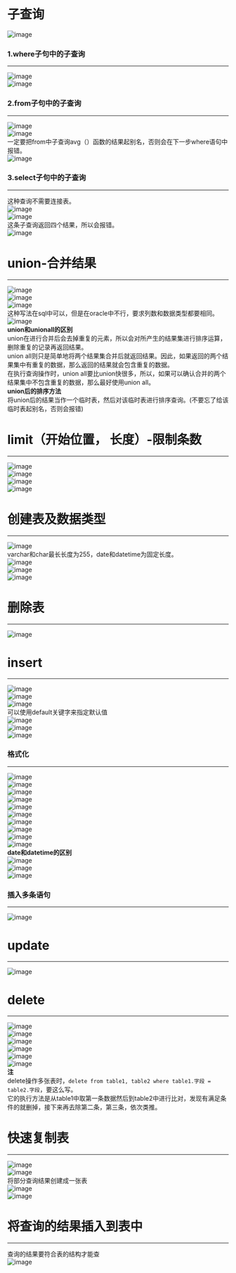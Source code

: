 # 子查询
![image](https://user-images.githubusercontent.com/96570699/188269723-cf6f0566-6f1d-4fa9-ae2f-7c81153d855a.png)  
### 1.where子句中的子查询
*** 
![image](https://user-images.githubusercontent.com/96570699/188273472-769e5f73-8a7c-43d1-9d01-2d79caece8b3.png)  
![image](https://user-images.githubusercontent.com/96570699/188273561-344d9b98-3843-42a9-ab87-1fefc807cd6b.png)  


### 2.from子句中的子查询
*** 
![image](https://user-images.githubusercontent.com/96570699/188273893-2158496f-8235-4b6b-826b-af7452f3aa8c.png)  
![image](https://user-images.githubusercontent.com/96570699/188274152-2e9127e4-a311-4102-8b5b-7ad112215a26.png)  
一定要把from中子查询avg（）函数的结果起别名，否则会在下一步where语句中报错。  
![image](https://user-images.githubusercontent.com/96570699/188274224-05ae8628-7777-4692-b93b-f9082e533aa4.png)  


### 3.select子句中的子查询
*** 
这种查询不需要连接表。  
![image](https://user-images.githubusercontent.com/96570699/188314341-c5068cc6-aff5-4a5d-925c-54c1df845416.png)  
![image](https://user-images.githubusercontent.com/96570699/188314360-7a70c53d-5f66-4523-ad26-0613c4c14775.png)  
这条子查询返回四个结果，所以会报错。  
![image](https://user-images.githubusercontent.com/96570699/188314530-4aa072e6-a87c-4193-9ae7-dca6f6ba7ec5.png)  




# union-合并结果
*** 
![image](https://user-images.githubusercontent.com/96570699/188315253-5882aa37-7f89-465d-9bb0-324cb1141e4e.png)  
![image](https://user-images.githubusercontent.com/96570699/188315580-1e92b5a2-4b8b-4884-8e00-4ed9bc2dea90.png)  
![image](https://user-images.githubusercontent.com/96570699/188315694-0060a67d-861b-43f2-a3b2-4f9da6ddf3fe.png)  
这种写法在sql中可以，但是在oracle中不行，要求列数和数据类型都要相同。  
![image](https://user-images.githubusercontent.com/96570699/188315717-5fb8d547-2271-41a5-bab2-27379c89b2f7.png)  
**union和unionall的区别**  
union在进行合并后会去掉重复的元素，所以会对所产生的结果集进行排序运算，删除重复的记录再返回结果。  
union all则只是简单地将两个结果集合并后就返回结果。因此，如果返回的两个结果集中有重复的数据，那么返回的结果就会包含重复的数据。  
在执行查询操作时，union all要比union快很多，所以，如果可以确认合并的两个结果集中不包含重复的数据，那么最好使用union all。  
**union后的排序方法**  
将union后的结果当作一个临时表，然后对该临时表进行排序查询。(不要忘了给该临时表起别名，否则会报错)  




# limit（开始位置， 长度）-限制条数
*** 
![image](https://user-images.githubusercontent.com/96570699/188316501-3cfaf58f-060f-4679-a56a-90a39d0af060.png)  
![image](https://user-images.githubusercontent.com/96570699/188315879-4e5b77aa-44de-483d-b5f6-07e8c4d76bcc.png)  
![image](https://user-images.githubusercontent.com/96570699/188316360-1c4a7d91-f2ad-4571-af89-523e74e178c5.png)  
![image](https://user-images.githubusercontent.com/96570699/188316517-92792994-6f07-425d-8f08-89252e914b16.png)  




# 创建表及数据类型
*** 
![image](https://user-images.githubusercontent.com/96570699/188318563-899b8008-5a60-4bfe-a6ad-b70f0e5c5890.png)    
varchar和char最长长度为255，date和datetime为固定长度。    
![image](https://user-images.githubusercontent.com/96570699/188318580-b3300726-7d21-4954-b3a7-1caf43ffe907.png)  
![image](https://user-images.githubusercontent.com/96570699/188318619-9a817207-7fea-43b7-ad14-a4112a53a524.png)  
![image](https://user-images.githubusercontent.com/96570699/188318543-17f3330d-8ce9-47a2-a35e-62c42b6dff4d.png)    




# 删除表
*** 
![image](https://user-images.githubusercontent.com/96570699/188318531-8d512378-8a2b-4d34-927e-d48770de4130.png)  




# insert
*** 
![image](https://user-images.githubusercontent.com/96570699/188667042-0826c73e-590a-4f37-ba99-f4b2f1170130.png)  
![image](https://user-images.githubusercontent.com/96570699/188667228-eea270b4-01b0-491d-8075-946d7dfdc525.png)  
![image](https://user-images.githubusercontent.com/96570699/188667509-ffb6d9d3-35ad-4371-a880-ba05b6357e5f.png)  
可以使用default关键字来指定默认值  
![image](https://user-images.githubusercontent.com/96570699/188669094-c03b062a-bff4-4175-ac82-a71ce02740f3.png)  
![image](https://user-images.githubusercontent.com/96570699/188669281-052d99db-8f5a-4f24-ba05-5d3d848fb3ef.png)  
![image](https://user-images.githubusercontent.com/96570699/188670229-f2ac1c39-315a-4ea0-a6e8-195dc1ce9af5.png)  


### 格式化
*** 
![image](https://user-images.githubusercontent.com/96570699/188877147-d8d83ec9-c5e2-4041-a431-8bc82a5cc325.png)  
![image](https://user-images.githubusercontent.com/96570699/188877301-4b0d106c-7b55-4058-ba73-692e193ad680.png)  
![image](https://user-images.githubusercontent.com/96570699/188877504-b0364ace-7ca2-44fa-9f29-4b02817bcb61.png)  
![image](https://user-images.githubusercontent.com/96570699/188878370-7b15d2e6-0c66-4e59-b237-047a6652a9d7.png)    
![image](https://user-images.githubusercontent.com/96570699/188879646-faf2231d-0806-4167-9b23-7d28746d222c.png)  
![image](https://user-images.githubusercontent.com/96570699/188882636-a354a339-409a-433e-b9e9-1da4f6860ffc.png)  
![image](https://user-images.githubusercontent.com/96570699/188883123-97e94af8-9548-42e1-a871-185575992e90.png)  
![image](https://user-images.githubusercontent.com/96570699/188883238-1c2e26c7-06e8-44c1-9227-5d842d9fa66c.png)  
![image](https://user-images.githubusercontent.com/96570699/188883634-c32e447d-4905-4e3b-ade2-e3ee4a874aec.png)  
![image](https://user-images.githubusercontent.com/96570699/188889233-3bc77fa6-9da3-4c62-abc1-8ad5b43f2a91.png)  
**date和datetime的区别**  
![image](https://user-images.githubusercontent.com/96570699/188890379-cd496132-1cf9-498e-9c7b-5907b63740ab.png)  
![image](https://user-images.githubusercontent.com/96570699/188891630-727d883f-e27c-4041-8f16-27955d0cc468.png)  
![image](https://user-images.githubusercontent.com/96570699/188892570-b2d83c92-fdfd-4039-8bbb-ce4c3a084bf5.png)       


### 插入多条语句
*** 
![image](https://user-images.githubusercontent.com/96570699/189480318-8b143910-a906-4a23-9d83-8fb52ca8da8f.png)  




# update
*** 
![image](https://user-images.githubusercontent.com/96570699/188894163-9df403dd-237f-4b3b-8c1d-2375ed40ff23.png)  




# delete
*** 
![image](https://user-images.githubusercontent.com/96570699/188920536-fba6cefe-8a52-4f7a-b5b3-8b6de65f4659.png)  
![image](https://user-images.githubusercontent.com/96570699/189484267-18981eff-9b2f-422c-b97d-7a7af7090d9f.png)  
![image](https://user-images.githubusercontent.com/96570699/189484159-c818177f-807c-4f21-b85e-0e38ae0effd1.png)  
![image](https://user-images.githubusercontent.com/96570699/189484288-3d7aa096-d202-4144-b1d8-5a101f388a84.png)  
![image](https://user-images.githubusercontent.com/96570699/189484235-7510d329-df0c-472d-b6bf-5bbefad94a41.png)  
![image](https://user-images.githubusercontent.com/96570699/189484787-00683493-8381-4f7a-9252-147c8f58c663.png)  
**注**  
delete操作多张表时，`delete from table1, table2 where table1.字段 = table2.字段`，要这么写。  
它的执行方法是从table1中取第一条数据然后到table2中进行比对，发现有满足条件的就删掉，接下来再去除第二条，第三条，依次类推。  




# 快速复制表
*** 
![image](https://user-images.githubusercontent.com/96570699/189480685-203b0ae7-72dc-449e-8dd0-49d14ce15000.png)  
![image](https://user-images.githubusercontent.com/96570699/189480695-c9aa035c-ef46-4a1b-ab8c-ebbbcc81b71f.png)  
将部分查询结果创建成一张表  
![image](https://user-images.githubusercontent.com/96570699/189480809-6a7df5a0-6905-4695-aba9-6d1a2b1a45de.png)  
![image](https://user-images.githubusercontent.com/96570699/189480780-586d9c2f-1fbc-4a45-a62f-ab6fdc459502.png)  


# 将查询的结果插入到表中
*** 
查询的结果要符合表的结构才能查  
![image](https://user-images.githubusercontent.com/96570699/189483350-a6422185-7977-4e69-84cb-a45ba219b634.png)
